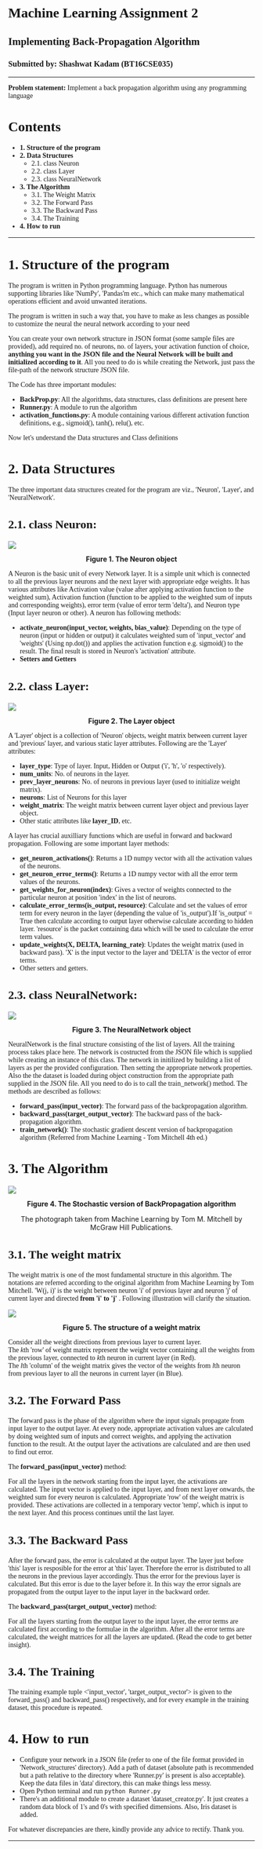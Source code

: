 <h1 style="font-family:georgia;"> Machine Learning Assignment 2 </h1>
<h2 style="font-family:georgia;"> Implementing Back-Propagation Algorithm </h2>
<h3 style="font-family:georgia;"> Submitted by: Shashwat Kadam (BT16CSE035) </h3>
<hr/>

<p style="font-family:georgia;"><b>Problem statement:</b> Implement a back propagation algorithm using any programming language</p>

<h1 style='font-family:georgia; font-size:28px'> Contents</h1>
<ul style='font-family:georgia;'>
    <li>    <b>1. Structure of the program</b>
    <li>    <b>2. Data Structures</b>
        <ul>
            <li> 2.1. class Neuron
            <li> 2.2. class Layer
            <li> 2.3. class NeuralNetwork
        </ul>
    <li>    <b>3. The Algorithm </b>   
        <ul>
            <li> 3.1. The Weight Matrix
            <li> 3.2. The Forward Pass
            <li> 3.3. The Backward Pass
            <li> 3.4. The Training
        </ul>
    <li>    <b>4. How to run</b>   
</ul>    
<hr/>


<h1 style='font-family:georgia; font-size:28px'>1. Structure of the program</h1>

<p style='font-family:georgia;'> The program is written in Python programming language. Python has numerous supporting libraries like 'NumPy', 'Pandas'm etc., which can make many mathematical operations efficient and avoid unwanted iterations.</p>

<p style='font-family:georgia;'> The program is written in such a way that, you have to make as less changes as possible to customize the neural the neural network according to your need</p>

<p style='font-family:georgia;'> You can create your own network structure in JSON format (some sample files are provided), add required no. of neurons, no. of layers, your activation function of choice, <b>anything you want in the JSON file and the Neural Network will be built and initialized according to it</b>. All you need to do is while creating the Network, just pass the file-path of the network structure JSON file.</p>

<p style='font-family:georgia;'>The Code has three important modules:</p>
<ul style='font-family:georgia;'> 
    <li> <b>BackProp.py</b>: All the algorithms, data structures, class definitions are present here </li>
    <li> <b>Runner.py</b>: A module to run the algorithm </li>
    <li> <b>activation_functions.py</b>: A module containing various different activation function definitions, e.g., sigmoid(), tanh(), relu(), etc.
</ul>
<p style='font-family:georgia;'>Now let's understand the Data structures and Class definitions</p>

<h1 style='font-family:georgia; font-size:28px'> 2. Data Structures</h1>

<p style='font-family:georgia;'>The three important data structures created for the program are viz., 'Neuron', 'Layer', and 'NeuralNetwork'.</p>

<h2 style='font-family:georgia; font-size: 24px'>2.1. class Neuron:</h2>

<img src='./images/Neuron.png'/>
<p style='font-family: georgia; font-size:12px;'><center><b>Figure 1. The Neuron object</b></center></p>
<p style='font-family:georgia;'>A Neuron is the basic unit of every Network layer. It is a simple unit which is connected to all the previous layer neurons and the next layer with appropriate edge weights. It has various attributes like Activation value (value after applying activation function to the weighted sum), Activation function (function to be applied to the weighted sum of inputs and corresponding weights), error term (value of error term 'delta'), and Neuron type (Input layer neuron or other). A neuron has following methods:</p>
<ul style='font-family:georgia;'>
    <li><b>activate_neuron(input_vector, weights, bias_value)</b>: Depending on the type of neuron (input or hidden or output) it calculates weighted sum of 'input_vector' and 'weights' (Using np.dot()) and applies the activation function e.g. sigmoid() to the result. The final result is stored in Neuron's 'activation' attribute.</li>
    <li><b>Setters and Getters</b></li>
</ul>

<h2 style='font-family:georgia; font-size: 24px'>2.2. class Layer:</h2>

<img src='./images/Layer.png'/>
<p style='font-family: georgia; font-size:12px;'><center><b>Figure 2. The Layer object</b></center></p>
<p style='font-family:georgia;'>A 'Layer' object is a collection of 'Neuron' objects, weight matrix between current layer and 'previous' layer, and various static layer attributes. Following are the 'Layer' attributes:</p>
<ul style='font-family:georgia;'>
    <li><b>layer_type</b>: Type of layer. Input, Hidden or Output ('i', 'h', 'o' respectively).</li>
    <li><b>num_units</b>: No. of neurons in the layer.</li> 
    <li><b>prev_layer_neurons</b>: No. of neurons in previous layer (used to initialize weight matrix).</li>
    <li><b>neurons</b>: List of Neurons for this layer </li>
    <li><b>weight_matrix</b>: The weight matrix between current layer object and previous layer object.
    <li>Other static attributes like <b>layer_ID</b>, etc.</li> 
</ul>
<p style='font-family:georgia;'>A layer has crucial auxilliary functions which are useful in forward and backward propagation. Following are some important layer methods:</p>
<ul style='font-family:georgia;'>
    <li><b>get_neuron_activations()</b>: Returns a 1D numpy vector with all the activation values of the neurons.</li>
    <li><b>get_neuron_error_terms()</b>: Returns a 1D numpy vector with all the error term values of the neurons.</li>
    <li><b>get_weights_for_neuron(index)</b>: Gives a vector of weights connected to the particular neuron at position 'index' in the list of neurons.</li>
    <li><b>calculate_error_terms(is_output, resource)</b>: Calculate and set the values of error term for every neuron in the layer (depending the value of 'is_output').If 'is_output' = True then calculate according to output layer otherwise calculate according to hidden layer. 'resource' is the packet containing data which will be used to calculate the error term values.</li>
    <li><b>update_weights(X, DELTA, learning_rate)</b>: Updates the weight matrix (used in backward pass). 'X' is the input vector to the layer and 'DELTA' is the vector of error terms.</li>
    <li>Other setters and getters.</li>
</ul>

<h2 style='font-family:georgia; font-size: 24px'>2.3. class NeuralNetwork:</h2>

<img src='./images/NeuralNetwork.png'/>
<p style='font-family: georgia; font-size:12px;'><center><b>Figure 3. The NeuralNetwork object</b></center></p>
<p style='font-family:georgia;'>NeuralNetwork is the final structure consisting of the list of layers. All the training process takes place here. The network is costructed from the JSON file which is supplied while creating an instance of this class. The network in initilized by building a list of layers as per the provided configuration. Then setting the appropriate network properties. Also the the dataset is loaded during object construction from the appropriate path supplied in the JSON file. All you need to do is to call the train_network() method. The methods are described as follows:</p>

<ul style='font-family:georgia;'>
    <li><b>forward_pass(input_vector)</b>: The forward pass of the backpropagation algorithm.</li>
    <li><b>backward_pass(target_output_vector)</b>: The backward pass of the back-propagation algorithm.</li>
    <li><b>train_network()</b>: The stochastic gradient descent version of backpropagation algorithm (Referred from Machine Learning - Tom Mitchell 4th ed.)
</ul>

<h1 style='font-family:georgia; font-size:28px'>3. The Algorithm</h1>

<img src="./images/algorithm.jpg"/>
<p style='font-family: georgia; font-size:12px;'><center><b>Figure 4. The Stochastic version of BackPropagation algorithm</b></center></p>
<p style='font-family: georgia; font-size:10px;'><center>The photograph taken from Machine Learning by Tom M. Mitchell by McGraw Hill Publications.</center></p>

<h2 style='font-family:georgia; font-size: 24px'>3.1. The weight matrix</h2>
<p style='font-family: georgia;'> The weight matrix is one of the most fundamental structure in this algorithm. The notations are referred according to the original algorithm from Machine Learning by Tom Mitchell. 'W(j, i)' is the weight between neuron 'i' of previous layer and neuron 'j' of current layer and directed <b> from 'i' to 'j' </b>. Following illustration will clarify the situation. </p>
<img src='./images/weightmatrix.png'/>
<p style='font-family: georgia; font-size:12px;'><center><b>Figure 5. The structure of a weight matrix</b></center></p>
<p style='font-family: georgia;'>Consider all the weight directions from previous layer to current layer.<br/>
The <i>k</i>th 'row' of weight matrix represent the weight vector containing all the weights from the previous layer, connected to <i>k</i>th neuron in current layer (in Red).<br/>
The <i>l</i>th 'column' of the weight matrix gives the vector of the weights from <i>l</i>th neuron from previous layer to all the neurons in current layer (in Blue).</p>

<h2 style='font-family:georgia; font-size: 24px'>3.2. The Forward Pass</h2>

<p style='font-family: georgia;'>The forward pass is the phase of the algorithm where the input signals propagate from input layer to the output layer. At every node, appropriate activation values are calculated by doing weighted sum of inputs and correct weights, and applying the activation function to the result. At the output layer the activations are calculated and are then used to find out error.</p>

<p style='font-family: georgia;'>The <b>forward_pass(input_vector)</b> method:</p>
<p style='font-family: georgia;'>For all the layers in the network starting from the input layer, the activations are calculated. The input vector is applied to the input layer, and from next layer onwards, the weighted sum for every neuron is calculated. Appropriate 'row' of the weight matrix is provided. These activations are collected in a temporary vector 'temp', which is input to the next layer. And this process continues until the last layer.</p>

<h2 style='font-family:georgia; font-size: 24px'>3.3. The Backward Pass</h2>

<p style='font-family: georgia;'>After the forward pass, the error is calculated at the output layer. The layer just before 'this' layer is resposible for the error at 'this' layer. Therefore the error is distributed to all the neurons in the previous layer accordingly. Thus the error for the previous layer is calculated. But this error is due to the layer before it. In this way the error signals are propagated from the output layer to the input layer in the backward order.</p>

<p style='font-family: georgia;'>The <b>backward_pass(target_output_vector)</b> method:</p>

<p style='font-family: georgia;'>For all the layers starting from the output layer to the input layer, the error terms are calculated first according to the formulae in the algorithm. After all the error terms are calculated, the weight matrices for all the layers are updated. (Read the code to get better insight).</p>

<h2 style='font-family:georgia; font-size: 24px'>3.4. The Training</h2>

<p style='font-family:georgia;'>The training example tuple <'input_vector', 'target_output_vector'> is given to the forward_pass() and backward_pass() respectively, and for every example in the training dataset, this procedure is repeated.</p>

<h1 style='font-family: georgia; font-size: 28px;'>4. How to run</h1>

<ul style='font-family: georgia;'>
    <li> Configure your network in a JSON file (refer to one of the file format provided in 'Network_structures' directory). Add a path of dataset (absolute path is recommended but a path relative to the directory where 'Runner.py' is present is also acceptable). Keep the data files in 'data' directory, this can make things less messy. </li>
    <li> Open Python terminal and run <code>python Runner.py</code>
    <li> There's an additional module to create a dataset 'dataset_creator.py'. It just creates a random data block of 1's and 0's with specified dimensions. Also, Iris dataset is added.
</ul>
<p style='font-family:georgia;'> For whatever discrepancies are there, kindly provide any advice to rectify. Thank you. </p>
<hr/>
